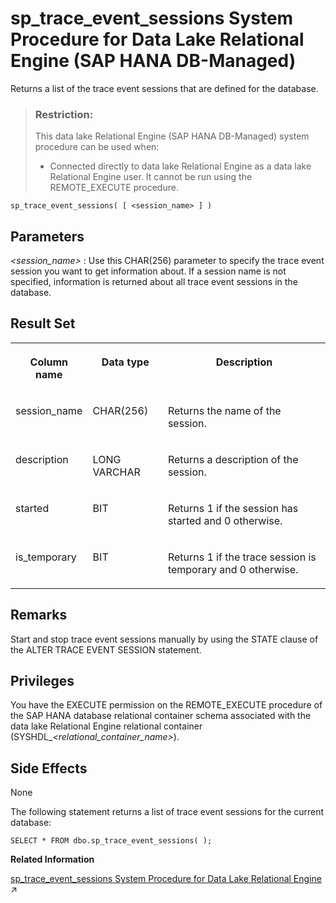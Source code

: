 <!-- loio3a8340e1d6cd40ebbb3717c9530a2047 -->

# sp\_trace\_event\_sessions System Procedure for Data Lake Relational Engine \(SAP HANA DB-Managed\)

Returns a list of the trace event sessions that are defined for the database.



> ### Restriction:  
> This data lake Relational Engine \(SAP HANA DB-Managed\) system procedure can be used when:
> 
> -   Connected directly to data lake Relational Engine as a data lake Relational Engine user. It cannot be run using the REMOTE\_EXECUTE procedure.



```
sp_trace_event_sessions( [ <session_name> ] )
```



<a name="loio3a8340e1d6cd40ebbb3717c9530a2047__section_iyf_2l2_srb"/>

## Parameters

  *<session\_name\>* 
 :   Use this CHAR\(256\) parameter to specify the trace event session you want to get information about. If a session name is not specified, information is returned about all trace event sessions in the database.

 

<a name="loio3a8340e1d6cd40ebbb3717c9530a2047__section_ptt_2l2_srb"/>

## Result Set


<table>
<tr>
<th valign="top">

Column name



</th>
<th valign="top">

Data type



</th>
<th valign="top">

Description



</th>
</tr>
<tr>
<td valign="top">

session\_name



</td>
<td valign="top">

CHAR\(256\)



</td>
<td valign="top">

Returns the name of the session.



</td>
</tr>
<tr>
<td valign="top">

description



</td>
<td valign="top">

LONG VARCHAR



</td>
<td valign="top">

Returns a description of the session.



</td>
</tr>
<tr>
<td valign="top">

started



</td>
<td valign="top">

BIT



</td>
<td valign="top">

Returns 1 if the session has started and 0 otherwise.



</td>
</tr>
<tr>
<td valign="top">

is\_temporary



</td>
<td valign="top">

BIT



</td>
<td valign="top">

Returns 1 if the trace session is temporary and 0 otherwise.



</td>
</tr>
</table>



<a name="loio3a8340e1d6cd40ebbb3717c9530a2047__section_wph_fl2_srb"/>

## Remarks

Start and stop trace event sessions manually by using the STATE clause of the ALTER TRACE EVENT SESSION statement.



## Privileges

You have the EXECUTE permission on the REMOTE\_EXECUTE procedure of the SAP HANA database relational container schema associated with the data lake Relational Engine relational container \(SYSHDL\_*<relational\_container\_name\>*\).



<a name="loio3a8340e1d6cd40ebbb3717c9530a2047__section_i5x_fl2_srb"/>

## Side Effects

None



The following statement returns a list of trace event sessions for the current database:

```
SELECT * FROM dbo.sp_trace_event_sessions( );
```

**Related Information**  


[sp_trace_event_sessions System Procedure for Data Lake Relational Engine](https://help.sap.com/viewer/19b3964099384f178ad08f2d348232a9/2023_1_QRC/en-US/8179c9326ce210149a84c8b4621ed3d9.html "Returns a list of the trace event sessions that are defined for the database.") :arrow_upper_right:

